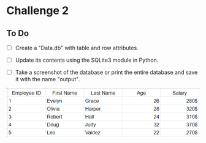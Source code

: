 # Challenge 2

## To Do

<!--- Once you are completed with a task, you can mark it as done on this to do list.
      To do that, just add an x between the square brackets.
      Example : [ ] becomes [x] -->

- [ ] Create a "Data.db" with table and row attributes.

- [ ] Update its contents using the SQLite3 module in Python.

- [ ] Take a screenshot of the database or print the entire database and save it with the name "output".


<p align="center">
    <img src="..\..\..\assets\Table.PNG" alt="Table">
</p>